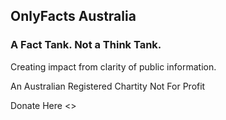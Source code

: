 ## **OnlyFacts Australia**

### A Fact Tank. Not a Think Tank.

Creating impact from clarity of public information.

An Australian Registered Chartity Not For Profit

Donate Here <>

<!---
OnlyFactsAU/OnlyFactsAU is a ✨ special ✨ repository because its `README.md` (this file) appears on your GitHub profile.
You can click the Preview link to take a look at your changes.
--->
